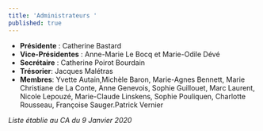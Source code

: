 ```yaml
---
title: 'Administrateurs '
published: true
---
```


 - **Présidente** : Catherine Bastard
 - **Vice-Présidentes** : Anne-Marie Le Bocq et Marie-Odile Dévé
 - **Secrétaire** : Catherine Poirot Bourdain
 - **Trésorier**: Jacques Malétras
 - **Membres**: Yvette Autain,Michèle Baron, Marie-Agnes Bennett, Marie Christiane de La Conte, Anne Genevois, Sophie Guillouet, Marc Laurent,  Nicole Lepouzé, Marie-Claude Linskens,  Sophie Pouliquen, Charlotte Rousseau, Françoise Sauger.Patrick Vernier

_Liste établie au CA du 9 Janvier 2020_
